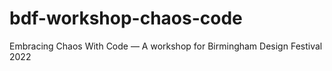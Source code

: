 # bdf-workshop-chaos-code
Embracing Chaos With Code — A workshop for Birmingham Design Festival 2022
